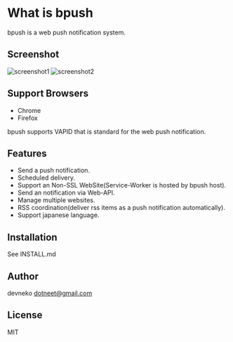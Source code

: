 # What is bpush

bpush is a web push notification system.

## Screenshot

<img alt="screenshot1" src="http://i.imgur.com/TJSgZMK.jpg" />
<img alt="screenshot2" src="http://i.imgur.com/raCcrrO.jpg" />

## Support Browsers

 - Chrome
 - Firefox

bpush supports VAPID that is standard for the web push notification.

## Features

 - Send a push notification.
 - Scheduled delivery.
 - Support an Non-SSL WebSite(Service-Worker is hosted by bpush host).
 - Send an notification via Web-API.
 - Manage multiple websites.
 - RSS coordination(deliver rss items as a push notification automatically).
 - Support japanese language.

## Installation

See INSTALL.md

## Author

devneko <dotneet@gmail.com>

## License

MIT

